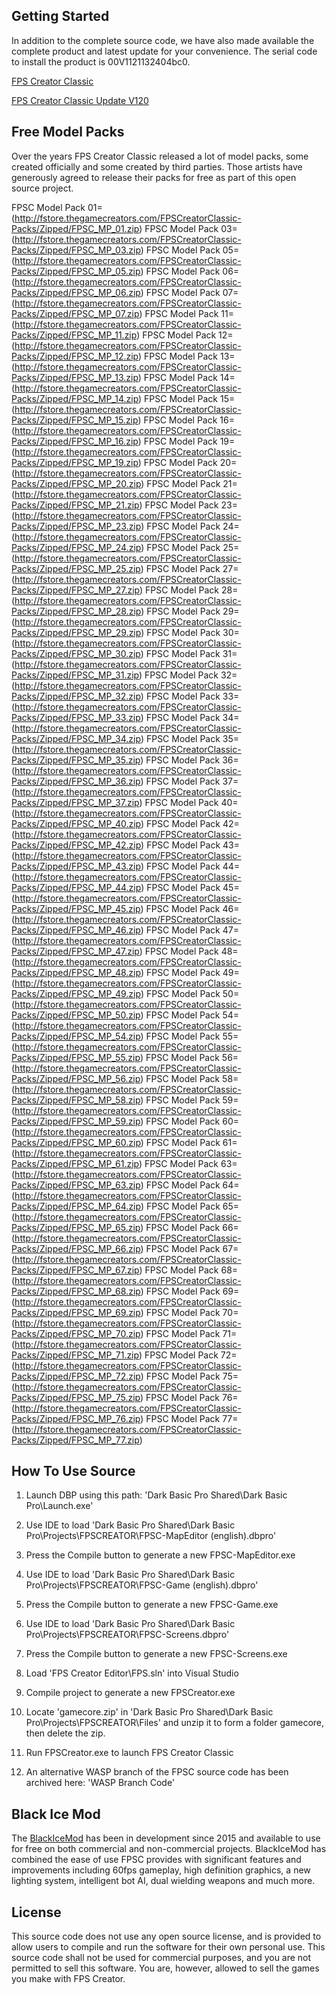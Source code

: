 
Getting Started
---------------

In addition to the complete source code, we have also made available the complete product and latest update for your convenience. The serial code to install the product is 00V1121132404bc0.

[FPS Creator Classic](http://fstore.thegamecreators.com/FPSCreatorClassic/FPSCreatorClassic-00V1121132404bc0.exe)

[FPS Creator Classic Update V120](http://fstore.thegamecreators.com/FPSCreatorClassic/FPSCreatorClassic-Update-V120.exe)

Free Model Packs
----------------

Over the years FPS Creator Classic released a lot of model packs, some created officially and some created by third parties. Those artists have generously agreed to release their packs for free as part of this open source project.

FPSC Model Pack 01=(http://fstore.thegamecreators.com/FPSCreatorClassic-Packs/Zipped/FPSC_MP_01.zip)
FPSC Model Pack 03=(http://fstore.thegamecreators.com/FPSCreatorClassic-Packs/Zipped/FPSC_MP_03.zip)
FPSC Model Pack 05=(http://fstore.thegamecreators.com/FPSCreatorClassic-Packs/Zipped/FPSC_MP_05.zip)
FPSC Model Pack 06=(http://fstore.thegamecreators.com/FPSCreatorClassic-Packs/Zipped/FPSC_MP_06.zip)
FPSC Model Pack 07=(http://fstore.thegamecreators.com/FPSCreatorClassic-Packs/Zipped/FPSC_MP_07.zip)
FPSC Model Pack 11=(http://fstore.thegamecreators.com/FPSCreatorClassic-Packs/Zipped/FPSC_MP_11.zip)
FPSC Model Pack 12=(http://fstore.thegamecreators.com/FPSCreatorClassic-Packs/Zipped/FPSC_MP_12.zip)
FPSC Model Pack 13=(http://fstore.thegamecreators.com/FPSCreatorClassic-Packs/Zipped/FPSC_MP_13.zip)
FPSC Model Pack 14=(http://fstore.thegamecreators.com/FPSCreatorClassic-Packs/Zipped/FPSC_MP_14.zip)
FPSC Model Pack 15=(http://fstore.thegamecreators.com/FPSCreatorClassic-Packs/Zipped/FPSC_MP_15.zip)
FPSC Model Pack 16=(http://fstore.thegamecreators.com/FPSCreatorClassic-Packs/Zipped/FPSC_MP_16.zip)
FPSC Model Pack 19=(http://fstore.thegamecreators.com/FPSCreatorClassic-Packs/Zipped/FPSC_MP_19.zip)
FPSC Model Pack 20=(http://fstore.thegamecreators.com/FPSCreatorClassic-Packs/Zipped/FPSC_MP_20.zip)
FPSC Model Pack 21=(http://fstore.thegamecreators.com/FPSCreatorClassic-Packs/Zipped/FPSC_MP_21.zip)
FPSC Model Pack 23=(http://fstore.thegamecreators.com/FPSCreatorClassic-Packs/Zipped/FPSC_MP_23.zip)
FPSC Model Pack 24=(http://fstore.thegamecreators.com/FPSCreatorClassic-Packs/Zipped/FPSC_MP_24.zip)
FPSC Model Pack 25=(http://fstore.thegamecreators.com/FPSCreatorClassic-Packs/Zipped/FPSC_MP_25.zip)
FPSC Model Pack 27=(http://fstore.thegamecreators.com/FPSCreatorClassic-Packs/Zipped/FPSC_MP_27.zip)
FPSC Model Pack 28=(http://fstore.thegamecreators.com/FPSCreatorClassic-Packs/Zipped/FPSC_MP_28.zip)
FPSC Model Pack 29=(http://fstore.thegamecreators.com/FPSCreatorClassic-Packs/Zipped/FPSC_MP_29.zip)
FPSC Model Pack 30=(http://fstore.thegamecreators.com/FPSCreatorClassic-Packs/Zipped/FPSC_MP_30.zip)
FPSC Model Pack 31=(http://fstore.thegamecreators.com/FPSCreatorClassic-Packs/Zipped/FPSC_MP_31.zip)
FPSC Model Pack 32=(http://fstore.thegamecreators.com/FPSCreatorClassic-Packs/Zipped/FPSC_MP_32.zip)
FPSC Model Pack 33=(http://fstore.thegamecreators.com/FPSCreatorClassic-Packs/Zipped/FPSC_MP_33.zip)
FPSC Model Pack 34=(http://fstore.thegamecreators.com/FPSCreatorClassic-Packs/Zipped/FPSC_MP_34.zip)
FPSC Model Pack 35=(http://fstore.thegamecreators.com/FPSCreatorClassic-Packs/Zipped/FPSC_MP_35.zip)
FPSC Model Pack 36=(http://fstore.thegamecreators.com/FPSCreatorClassic-Packs/Zipped/FPSC_MP_36.zip)
FPSC Model Pack 37=(http://fstore.thegamecreators.com/FPSCreatorClassic-Packs/Zipped/FPSC_MP_37.zip)
FPSC Model Pack 40=(http://fstore.thegamecreators.com/FPSCreatorClassic-Packs/Zipped/FPSC_MP_40.zip)
FPSC Model Pack 42=(http://fstore.thegamecreators.com/FPSCreatorClassic-Packs/Zipped/FPSC_MP_42.zip)
FPSC Model Pack 43=(http://fstore.thegamecreators.com/FPSCreatorClassic-Packs/Zipped/FPSC_MP_43.zip)
FPSC Model Pack 44=(http://fstore.thegamecreators.com/FPSCreatorClassic-Packs/Zipped/FPSC_MP_44.zip)
FPSC Model Pack 45=(http://fstore.thegamecreators.com/FPSCreatorClassic-Packs/Zipped/FPSC_MP_45.zip)
FPSC Model Pack 46=(http://fstore.thegamecreators.com/FPSCreatorClassic-Packs/Zipped/FPSC_MP_46.zip)
FPSC Model Pack 47=(http://fstore.thegamecreators.com/FPSCreatorClassic-Packs/Zipped/FPSC_MP_47.zip)
FPSC Model Pack 48=(http://fstore.thegamecreators.com/FPSCreatorClassic-Packs/Zipped/FPSC_MP_48.zip)
FPSC Model Pack 49=(http://fstore.thegamecreators.com/FPSCreatorClassic-Packs/Zipped/FPSC_MP_49.zip)
FPSC Model Pack 50=(http://fstore.thegamecreators.com/FPSCreatorClassic-Packs/Zipped/FPSC_MP_50.zip)
FPSC Model Pack 54=(http://fstore.thegamecreators.com/FPSCreatorClassic-Packs/Zipped/FPSC_MP_54.zip)
FPSC Model Pack 55=(http://fstore.thegamecreators.com/FPSCreatorClassic-Packs/Zipped/FPSC_MP_55.zip)
FPSC Model Pack 56=(http://fstore.thegamecreators.com/FPSCreatorClassic-Packs/Zipped/FPSC_MP_56.zip)
FPSC Model Pack 58=(http://fstore.thegamecreators.com/FPSCreatorClassic-Packs/Zipped/FPSC_MP_58.zip)
FPSC Model Pack 59=(http://fstore.thegamecreators.com/FPSCreatorClassic-Packs/Zipped/FPSC_MP_59.zip)
FPSC Model Pack 60=(http://fstore.thegamecreators.com/FPSCreatorClassic-Packs/Zipped/FPSC_MP_60.zip)
FPSC Model Pack 61=(http://fstore.thegamecreators.com/FPSCreatorClassic-Packs/Zipped/FPSC_MP_61.zip)
FPSC Model Pack 63=(http://fstore.thegamecreators.com/FPSCreatorClassic-Packs/Zipped/FPSC_MP_63.zip)
FPSC Model Pack 64=(http://fstore.thegamecreators.com/FPSCreatorClassic-Packs/Zipped/FPSC_MP_64.zip)
FPSC Model Pack 65=(http://fstore.thegamecreators.com/FPSCreatorClassic-Packs/Zipped/FPSC_MP_65.zip)
FPSC Model Pack 66=(http://fstore.thegamecreators.com/FPSCreatorClassic-Packs/Zipped/FPSC_MP_66.zip)
FPSC Model Pack 67=(http://fstore.thegamecreators.com/FPSCreatorClassic-Packs/Zipped/FPSC_MP_67.zip)
FPSC Model Pack 68=(http://fstore.thegamecreators.com/FPSCreatorClassic-Packs/Zipped/FPSC_MP_68.zip)
FPSC Model Pack 69=(http://fstore.thegamecreators.com/FPSCreatorClassic-Packs/Zipped/FPSC_MP_69.zip)
FPSC Model Pack 70=(http://fstore.thegamecreators.com/FPSCreatorClassic-Packs/Zipped/FPSC_MP_70.zip)
FPSC Model Pack 71=(http://fstore.thegamecreators.com/FPSCreatorClassic-Packs/Zipped/FPSC_MP_71.zip)
FPSC Model Pack 72=(http://fstore.thegamecreators.com/FPSCreatorClassic-Packs/Zipped/FPSC_MP_72.zip)
FPSC Model Pack 75=(http://fstore.thegamecreators.com/FPSCreatorClassic-Packs/Zipped/FPSC_MP_75.zip)
FPSC Model Pack 76=(http://fstore.thegamecreators.com/FPSCreatorClassic-Packs/Zipped/FPSC_MP_76.zip)
FPSC Model Pack 77=(http://fstore.thegamecreators.com/FPSCreatorClassic-Packs/Zipped/FPSC_MP_77.zip)

How To Use Source
-----------------

1. Launch DBP using this path: 'Dark Basic Pro Shared\Dark Basic Pro\Launch.exe'

2. Use IDE to load 'Dark Basic Pro Shared\Dark Basic Pro\Projects\FPSCREATOR\FPSC-MapEditor (english).dbpro'

3. Press the Compile button to generate a new FPSC-MapEditor.exe

4. Use IDE to load 'Dark Basic Pro Shared\Dark Basic Pro\Projects\FPSCREATOR\FPSC-Game (english).dbpro'

5. Press the Compile button to generate a new FPSC-Game.exe

6. Use IDE to load 'Dark Basic Pro Shared\Dark Basic Pro\Projects\FPSCREATOR\FPSC-Screens.dbpro'

7. Press the Compile button to generate a new FPSC-Screens.exe

8. Load 'FPS Creator Editor\FPS.sln' into Visual Studio

9. Compile project to generate a new FPSCreator.exe

10. Locate 'gamecore.zip' in 'Dark Basic Pro Shared\Dark Basic Pro\Projects\FPSCREATOR\Files' and unzip it to form a folder gamecore, then delete the zip. 

11. Run FPSCreator.exe to launch FPS Creator Classic

12. An alternative WASP branch of the FPSC source code has been archived here: 'WASP Branch Code'

Black Ice Mod
-------------

The [BlackIceMod](http://www.blackicemod.org/) has been in development since 2015 and available to use for free on both commercial and non-commercial projects. BlackIceMod has combined the ease of use FPSC provides with significant features and improvements including 60fps gameplay, high definition graphics, a new lighting system, intelligent bot AI, dual wielding weapons and much more.

License
-------

This source code does not use any open source license, and is provided to allow users to compile and run the software for their own personal use. This source code shall not be used for commercial purposes, and you are not permitted to sell this software. You are, however, allowed to sell the games you make with FPS Creator.

